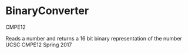 # BinaryConverter
CMPE12

Reads a number and returns a 16 bit binary representation of the number
UCSC CMPE12 Spring 2017
